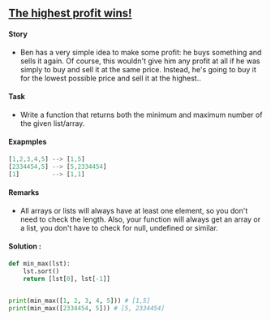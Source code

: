 ## [The highest profit wins!](https://www.codewars.com/kata/559590633066759614000063)

#### Story

- Ben has a very simple idea to make some profit: he buys something and sells it again. Of course, this wouldn't give him any profit at all if he was simply to buy and sell it at the same price. Instead, he's going to buy it for the lowest possible price and sell it at the highest..

#### Task
- Write a function that returns both the minimum and maximum number of the given list/array.

#### Exapmples

```js
[1,2,3,4,5] --> [1,5]
[2334454,5] --> [5,2334454]
[1]         --> [1,1]
```
#### Remarks

- All arrays or lists will always have at least one element, so you don't need to check the length. Also, your function will always get an array or a list, you don't have to check for null, undefined or similar.

#### Solution :

```python
def min_max(lst):
    lst.sort()
    return [lst[0], lst[-1]]


print(min_max([1, 2, 3, 4, 5])) # [1,5]
print(min_max([2334454, 5])) # [5, 2334454]
```
